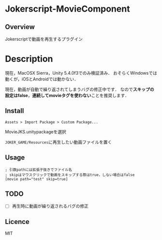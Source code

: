 # Jokerscript-MovieComponent

## Overview

Jokerscriptで動画を再生するプラグイン

# Description

現在，MacOSX Sierra，Unity 5.4.0f3でのみ検証済み．
おそらくWindowsでは動くが，iOSとAndroidでは動かない．

現在，動画が自動で繰り返されてしまうバグの修正中です．
なので**スキップの設定はfalse**，**連続してmovieタグを使わない**ことを推奨します．

## Install

`Assets > Import Package > Custom Package...`

MovieJKS.unitypackageを選択

`JOKER_GAME/Resources`に再生したい動画ファイルを置く

## Usage

```
; 引数pathには拡張子抜きでファイル名
; skipはマウスクリックで動画をスキップする際はtrue，しない場合はfalse
[movie path="test" skip=true]
```

## TODO

- [ ] 再生時に動画が繰り返されるバグの修正

## Licence

MIT
